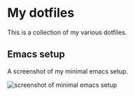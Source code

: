 # My dotfiles

This is a collection of my various dotfiles.

## Emacs setup

A screenshot of my minimal emacs setup.

![screenshot of minimal emacs setup](https://github.com/rohit/dotfiles/tree/master/pretty_images/emacs_screenshot.png)
